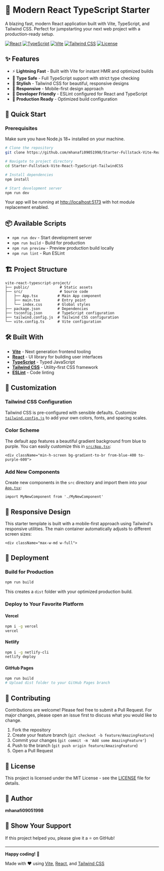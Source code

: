 # 🚀 Modern React TypeScript Starter

A blazing fast, modern React application built with Vite, TypeScript, and Tailwind CSS. Perfect for jumpstarting your next web project with a production-ready setup.

[![React](https://img.shields.io/badge/React-18.2.0-blue.svg)](https://reactjs.org/)
[![TypeScript](https://img.shields.io/badge/TypeScript-5.0-blue.svg)](https://www.typescriptlang.org/)
[![Vite](https://img.shields.io/badge/Vite-7.1.9-646CFF.svg)](https://vitejs.dev/)
[![Tailwind CSS](https://img.shields.io/badge/Tailwind%20CSS-3.3-38B2AC.svg)](https://tailwindcss.com/)
[![License](https://img.shields.io/badge/License-MIT-green.svg)](LICENSE)

## ✨ Features

- ⚡ **Lightning Fast** - Built with Vite for instant HMR and optimized builds
- 💪 **Type Safe** - Full TypeScript support with strict type checking
- 🎨 **Stylish** - Tailwind CSS for beautiful, responsive designs
- 📱 **Responsive** - Mobile-first design approach
- 🔧 **Developer Friendly** - ESLint configured for React and TypeScript
- 🚀 **Production Ready** - Optimized build configuration

## 🎯 Quick Start

### Prerequisites

Make sure you have Node.js 18+ installed on your machine.

```bash
# Clone the repository
git clone https://github.com/mhanafi09051998/Starter-Fullstack-Vite-React-TypeScript-TailwindCSS.git

# Navigate to project directory
cd Starter-Fullstack-Vite-React-TypeScript-TailwindCSS

# Install dependencies
npm install

# Start development server
npm run dev
```

Your app will be running at [http://localhost:5173](http://localhost:5173) with hot module replacement enabled.

## 📦 Available Scripts

- `npm run dev` - Start development server
- `npm run build` - Build for production
- `npm run preview` - Preview production build locally
- `npm run lint` - Run ESLint

## 🏗️ Project Structure

```
vite-react-typescript-project/
├── public/              # Static assets
├── src/                 # Source code
│   ├── App.tsx         # Main App component
│   ├── main.tsx        # Entry point
│   └── index.css       # Global styles
├── package.json        # Dependencies
├── tsconfig.json       # TypeScript configuration
├── tailwind.config.js  # Tailwind CSS configuration
└── vite.config.ts      # Vite configuration
```

## 🛠️ Built With

- **[Vite](https://vitejs.dev/)** - Next generation frontend tooling
- **[React](https://reactjs.org/)** - UI library for building user interfaces
- **[TypeScript](https://www.typescriptlang.org/)** - Typed JavaScript
- **[Tailwind CSS](https://tailwindcss.com/)** - Utility-first CSS framework
- **[ESLint](https://eslint.org/)** - Code linting

## 🎨 Customization

### Tailwind CSS Configuration

Tailwind CSS is pre-configured with sensible defaults. Customize [`tailwind.config.js`](tailwind.config.js) to add your own colors, fonts, and spacing scales.

### Color Scheme

The default app features a beautiful gradient background from blue to purple. You can easily customize this in [`src/App.tsx`](src/App.tsx):

```tsx
<div className="min-h-screen bg-gradient-to-br from-blue-400 to-purple-600">
```

### Add New Components

Create new components in the `src` directory and import them into your [`App.tsx`](src/App.tsx):

```tsx
import MyNewComponent from './MyNewComponent'
```

## 📱 Responsive Design

This starter template is built with a mobile-first approach using Tailwind's responsive utilities. The main container automatically adjusts to different screen sizes:

```tsx
<div className="max-w-md w-full">
```

## 🚀 Deployment

### Build for Production

```bash
npm run build
```

This creates a `dist` folder with your optimized production build.

### Deploy to Your Favorite Platform

#### Vercel
```bash
npm i -g vercel
vercel
```

#### Netlify
```bash
npm i -g netlify-cli
netlify deploy
```

#### GitHub Pages
```bash
npm run build
# Upload dist folder to your GitHub Pages branch
```

## 🤝 Contributing

Contributions are welcome! Please feel free to submit a Pull Request. For major changes, please open an issue first to discuss what you would like to change.

1. Fork the repository
2. Create your feature branch (`git checkout -b feature/AmazingFeature`)
3. Commit your changes (`git commit -m 'Add some AmazingFeature'`)
4. Push to the branch (`git push origin feature/AmazingFeature`)
5. Open a Pull Request

## 📝 License

This project is licensed under the MIT License - see the [LICENSE](LICENSE) file for details.

## 👥 Author

**mhanafi09051998**

## 🌟 Show Your Support

If this project helped you, please give it a ⭐ on GitHub!

---

**Happy coding!** 🎉

Made with ❤️ using [Vite](https://vitejs.dev/), [React](https://reactjs.org/), and [Tailwind CSS](https://tailwindcss.com/)